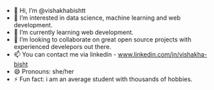 - 👋 Hi, I’m @vishakhabishtt
- 👀 I’m interested in data science, machine learning and web development.
- 🌱 I’m currently learning web development.
- 💞️ I’m looking to collaborate on great open source projects with experienced develepors out there.
- 📫 You can contact me via linkedin - www.linkedin.com/in/vishakha-bisht
- 😄 Pronouns: she/her
- ⚡ Fun fact: i am an average student with thousands of hobbies.

<!---
vishakhabishtt/vishakhabishtt is a ✨ special ✨ repository because its `README.md` (this file) appears on your GitHub profile.
You can click the Preview link to take a look at your changes.
--->
